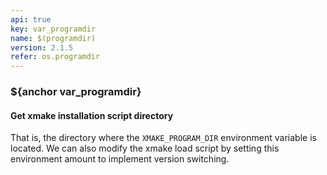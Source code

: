 ```yaml
---
api: true
key: var_programdir
name: $(programdir)
version: 2.1.5
refer: os.programdir
---
```


### ${anchor var_programdir}

#### Get xmake installation script directory

That is, the directory where the `XMAKE_PROGRAM_DIR` environment variable is located. We can also modify the xmake load script by setting this environment amount to implement version switching.


